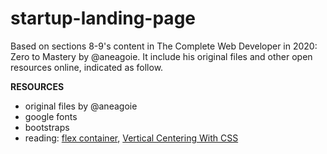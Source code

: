 # startup-landing-page

Based on sections 8-9's content in The Complete Web Developer in 2020: Zero to Mastery by @aneagoie. It include his original files and other open resources online, indicated as follow. 

**RESOURCES**
- original files by @aneagoie
- google fonts
- bootstraps
- reading: [flex container](https://developer.mozilla.org/en-US/docs/Web/CSS/CSS_Flexible_Box_Layout/Aligning_Items_in_a_Flex_Container), [Vertical Centering With CSS](https://vanseodesign.com/css/vertical-centering/#:~:text=centering%20in%20general.-,Vertical%2DAlign,to%20a%20value%20of%20auto.)
